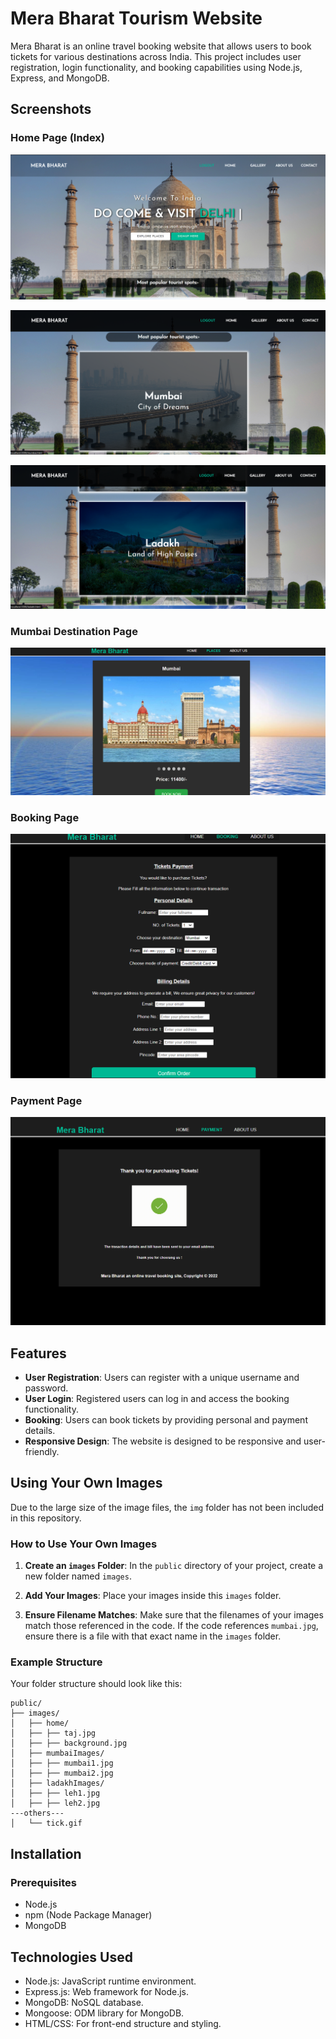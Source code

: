 # Mera Bharat Tourism Website

Mera Bharat is an online travel booking website that allows users to book tickets for various destinations across India. This project includes user registration, login functionality, and booking capabilities using Node.js, Express, and MongoDB.

## Screenshots

### Home Page (Index)
![Home Page](screenshots/home.png)

![Home Page](screenshots/home1.png)

![Home Page](screenshots/home2.png)

### Mumbai Destination Page
![Mumbai Page](screenshots/mumbai.png)

### Booking Page
![Booking Page](screenshots/booking.png)

### Payment Page
![Payment Page](screenshots/payment.png)

## Features

- **User Registration**: Users can register with a unique username and password.
- **User Login**: Registered users can log in and access the booking functionality.
- **Booking**: Users can book tickets by providing personal and payment details.
- **Responsive Design**: The website is designed to be responsive and user-friendly.

## Using Your Own Images

Due to the large size of the image files, the `img` folder has not been included in this repository.

### How to Use Your Own Images

1. **Create an `images` Folder**: In the `public` directory of your project, create a new folder named `images`.

2. **Add Your Images**: Place your images inside this `images` folder.

3. **Ensure Filename Matches**: Make sure that the filenames of your images match those referenced in the code. If the code references `mumbai.jpg`, ensure there is a file with that exact name in the `images` folder.

### Example Structure

Your folder structure should look like this:

```plaintext
public/
├── images/
│   ├── home/
│   ├── ├── taj.jpg
│   ├── ├── background.jpg
│   ├── mumbaiImages/
│   ├── ├── mumbai1.jpg
│   ├── ├── mumbai2.jpg
│   ├── ladakhImages/
│   ├── ├── leh1.jpg
│   ├── ├── leh2.jpg
---others---
│   └── tick.gif

```

## Installation

### Prerequisites

- Node.js
- npm (Node Package Manager)
- MongoDB


## Technologies Used

- Node.js: JavaScript runtime environment.
- Express.js: Web framework for Node.js.
- MongoDB: NoSQL database.
- Mongoose: ODM library for MongoDB.
- HTML/CSS: For front-end structure and styling.


